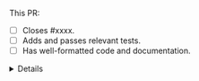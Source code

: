 This PR:

- [ ] Closes #xxxx.
- [ ] Adds and passes relevant tests.
- [ ] Has well-formatted code and documentation.

<details>

**Notes**:

- It is essential that you add a test when making code changes.
  This keeps the code coverage level up, and helps ensure the changes work as intended.
- When fixing a bug, you must add a test that would produce the bug in the master branch, and then show that it is fixed with the new code. 
- New code additions must be well formatted. Changes should pass the pre-commit workflow, which you can set up locally using [pre-commit](https://pre-commit.com/#intro). 
- Docstring additions must render correctly, including escapes and LaTeX.

</details>
